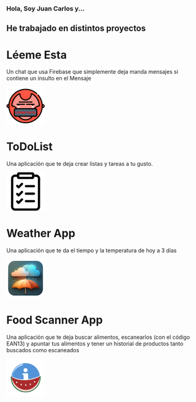### Hola, Soy Juan Carlos y...

<!--
**JuankaEsMa/JuankaEsMa** is a ✨ _special_ ✨ repository because its `README.md` (this file) appears on your GitHub profile.

Here are some ideas to get you started:

- 🔭 I’m currently working on ...
- 🌱 I’m currently learning ...
- 👯 I’m looking to collaborate on ...
- 🤔 I’m looking for help with ...
- 💬 Ask me about ...
- 📫 How to reach me: ...
- 😄 Pronouns: ...
- ⚡ Fun fact: ...
-->
## He trabajado en distintos proyectos 

# Léeme Esta 

Un chat que usa Firebase que simplemente deja manda mensajes si contiene un insulto en el Mensaje 

<img src="icono_app.png" width="100" style="text-align: rigth;display: block;"/> 

# ToDoList 

Una aplicación que te deja crear listas y tareas a tu gusto. 

<img src="ToDoListIcono.png" width=100 style="text-align: rigth;"/> 

# Weather App

Una aplicación que te da el tiempo y la temperatura de hoy a 3 días

<img src="guillem_icon_for_a_weather_app_ba9906da-c2cb-452b-b0a5-73153efc2cc5-removebg-preview.png" width=100/>

# Food Scanner App

Una aplicación que te deja buscar alimentos, escanearlos (con el código EAN13) y
apuntar tus alímentos y tener un historial de productos tanto buscados como escaneados

<img src="Ilustracion_sin_titulo-removebg-preview.png" width=100/>

